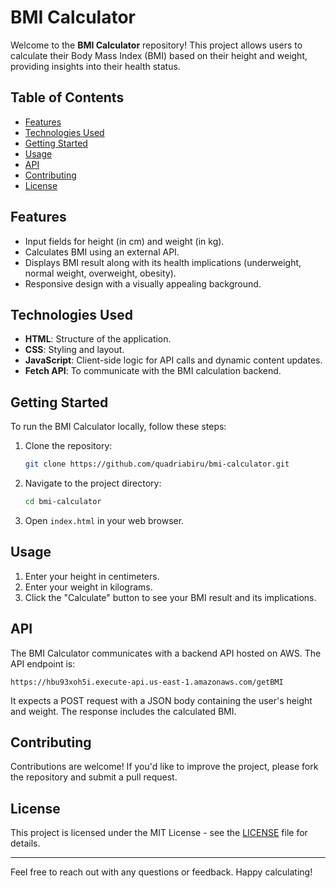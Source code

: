 # BMI Calculator

Welcome to the **BMI Calculator** repository! This project allows users to calculate their Body Mass Index (BMI) based on their height and weight, providing insights into their health status.

## Table of Contents

- [Features](#features)
- [Technologies Used](#technologies-used)
- [Getting Started](#getting-started)
- [Usage](#usage)
- [API](#api)
- [Contributing](#contributing)
- [License](#license)

## Features

- Input fields for height (in cm) and weight (in kg).
- Calculates BMI using an external API.
- Displays BMI result along with its health implications (underweight, normal weight, overweight, obesity).
- Responsive design with a visually appealing background.

## Technologies Used

- **HTML**: Structure of the application.
- **CSS**: Styling and layout.
- **JavaScript**: Client-side logic for API calls and dynamic content updates.
- **Fetch API**: To communicate with the BMI calculation backend.

## Getting Started

To run the BMI Calculator locally, follow these steps:

1. Clone the repository:
   ```bash
   git clone https://github.com/quadriabiru/bmi-calculator.git
   ```
2. Navigate to the project directory:
   ```bash
   cd bmi-calculator
   ```
3. Open `index.html` in your web browser.

## Usage

1. Enter your height in centimeters.
2. Enter your weight in kilograms.
3. Click the "Calculate" button to see your BMI result and its implications.

## API

The BMI Calculator communicates with a backend API hosted on AWS. The API endpoint is:

```
https://hbu93xoh5i.execute-api.us-east-1.amazonaws.com/getBMI
```

It expects a POST request with a JSON body containing the user's height and weight. The response includes the calculated BMI.

## Contributing

Contributions are welcome! If you'd like to improve the project, please fork the repository and submit a pull request.

## License

This project is licensed under the MIT License - see the [LICENSE](LICENSE) file for details.

---

Feel free to reach out with any questions or feedback. Happy calculating!
